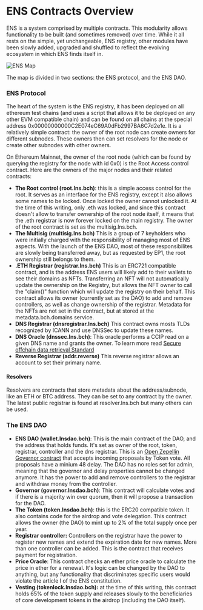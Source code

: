 # ENS Contracts Overview

ENS is a system comprised by multiple contracts. This modularity allows functionality to be built (and sometimes removed) over time. While it all rests on the simple, yet unchangeable, ENS registry, other modules have been slowly added, upgraded and shuffled to reflect the evolving ecosystem in which ENS finds itself in.

![ENS Map](../.gitbook/assets/ENS_Map.png)

The map is divided in two sections: the ENS protocol, and the ENS DAO.

### ENS Protocol

The heart of the system is the ENS registry, it has been deployed on all ethereum test chains (and uses a script that allows it to be deployed on any other EVM compatible chain) and can be found on all chains at the special address 0x00000000000C2E074eC69A0dFb2997BA6C7d2e1e. It is a relatively simple contract: the owner of the root node can create owners for different subnodes. These owners then can set resolvers for the node or create other subnodes with other owners.

On Ethereum Mainnet, the owner of the root node (which can be found by querying the registry for the node with id 0x0) is the Root Access control contract. Here are the owners of the major nodes and their related contracts:

* **The Root control (root.lns.bch)**: this is a simple access control for the root. It serves as an interface for the ENS registry, except it also allows some names to be locked. Once locked the owner cannot unlocked it. At the time of this writing, only .eth was locked, and since this contract doesn't allow to transfer ownership of the root node itself, it means that the .eth registrar is now forever locked on the main registry. The owner of the root contract is set as the multisig.lns.bch.
* **The Multisig (multisig.lns.bch)** This is a group of 7 keyholders who were initially charged with the responsibility of managing most of ENS aspects. With the launch of the ENS DAO, most of these responsibilites are slowly being transferred away, but as requested by EP1, the root ownership still belongs to them.
* **.ETH Registrar (registrar.lns.bch)** This is an ERC721 compatible contract, and is the address ENS users will likely add to their wallets to see their domains as NFTs. Transferring an NFT will not automatically update the ownership on the Registry, but allows the NFT owner to call the "claim()" function which will update the registry on their behalf. This contract allows its owner (currently set as the DAO) to add and remove controllers, as well as change ownership of the registrar. Metadata for the NFTs are not set in the contract, but at stored at the metadata.bch.domains service.
* **DNS Registrar (dnsregistrar.lns.bch)** This contract owns mosts TLDs recognized by ICANN and use DNSSec to update these names.
* **DNS Oracle (dnssec.lns.bch)**: This oracle performs a CCIP read on a given DNS name and grants the owner. To learn more read [Secure offchain data retrieval Standard](https://eips.ethereum.org/EIPS/eip-3668)
* **Reverse Registrar (addr.reverse)** This reverse registrar allows an account to set their primary name.

#### Resolvers

Resolvers are contracts that store metadata about the address/subnode, like an ETH or BTC address. They can be set to any contract by the owner. The latest public registrar is found at resolver.lns.bch but many others can be used.

### The ENS DAO


* **ENS DAO (wallet.lnsdao.bch)**: This is the main contract of the DAO, and the address that holds funds. It's set as owner of the root, token, registrar, controller and the dns registrar. This is an [Open Zepellin Governor contract](https://docs.openzeppelin.com/contracts/4.x/governance) that accepts incoming proposals by Token vote. All proposals have a minium 48 delay. The DAO has no roles set for admin, meaning that the governor and delay properties cannot be changed anymore. It has the power to add and remove controllers to the registrar and withdraw money from the controller. 
* **Governor (governor.lnsdao.bch)**: This contract will calculate votes and if there is a majority win over quorum, then it will propose a transaction for the DAO.
* **The Token (token.lnsdao.bch)**: this is the ERC20 compatible token. It also contains code for the airdrop and vote delegation. This contract allows the owner (the DAO) to mint up to 2% of the total supply once per year.
* **Registrar controller:** Controllers on the registrar have the power to register new names and extend the expiration date for new names. More than one controller can be added. This is the contract that receives payment for registration.
* **Price Oracle**: This contract checks an ether price oracle to calculate the price in ether for a renewal. It's logic can be changed by the DAO to anything, but any functionality that discriminates specific users would violate the article I of the ENS constitution.
* **Vesting (tokenlock.lnsdao.bch):** at the time of this writing, this contract holds 65% of the token supply and releases slowly to the beneficiaries of core development tokens in the airdrop (including the DAO itself).




